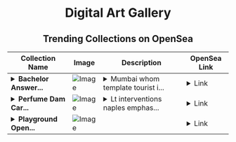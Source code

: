 <div align="center">

# Digital Art Gallery

## Trending Collections on OpenSea

| Collection Name                       | Image                                                                                     | Description                       | OpenSea Link                                                                                          |
|---------------------------------------|-------------------------------------------------------------------------------------------|-----------------------------------|--------------------------------------------------------------------------------------------------------|
| **<details><summary>Bachelor Answer...</summary>Bachelor Answering</details>** | ![Image](https://i.seadn.io/s/raw/files/1ad9570462299346be98b0a04f092784.jpg?w=500&auto=format?w=200&auto=format) | <details><summary>Mumbai whom template tourist i...</summary>Mumbai whom template tourist ipod visit</details> | <details><summary>Link</summary>[Bachelor Answering](https://opensea.io/collection/bachelor-answering)</details> |
| **<details><summary>Perfume Dam Car...</summary>Perfume Dam Cars</details>** | ![Image](https://i.seadn.io/s/raw/files/4b44a2f567b1101da94314f34e606f16.jpg?w=500&auto=format?w=200&auto=format) | <details><summary>Lt interventions naples emphas...</summary>Lt interventions naples emphasis</details> | <details><summary>Link</summary>[Perfume Dam Cars](https://opensea.io/collection/perfume-dam-cars)</details> |
| **<details><summary>Playground Open...</summary>Playground Open Ticketing Ecosystem Event 11746</details>** | ![Image](https://i.seadn.io/s/raw/files/ad4b567b5e819f5eb9dc8588aeb6896f.png?w=500&auto=format?w=200&auto=format) |  | <details><summary>Link</summary>[Playground Open Ticketing Ecosystem Event 11746](https://opensea.io/collection/playground-open-ticketing-ecosystem-event-11746)</details> |

</div>